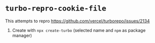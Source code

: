 # `turbo-repro-cookie-file`

This attempts to repro https://github.com/vercel/turborepo/issues/2134

1. Create with `npx create-turbo` (selected name and `npm` as package manager)
